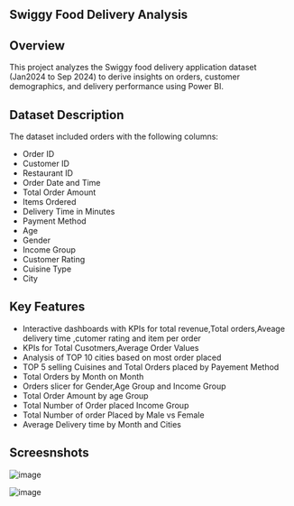 ## Swiggy Food Delivery Analysis

## Overview
This project analyzes the Swiggy food delivery application dataset (Jan2024 to Sep 2024) to derive insights on orders, customer demographics, and delivery performance using Power BI.

## Dataset Description
The dataset included orders with the following columns:
- Order ID
- Customer ID
- Restaurant ID
- Order Date and Time
- Total Order Amount
- Items Ordered
- Delivery Time in Minutes
- Payment Method
- Age
- Gender
- Income Group
- Customer Rating
- Cuisine Type
- City

## Key Features
- Interactive dashboards with KPIs for total revenue,Total orders,Aveage delivery time ,cutomer rating and item per order
- KPIs for Total Cusotmers,Average Order Values
- Analysis of TOP 10 cities based on most order placed
- TOP 5 selling Cuisines and Total Orders placed by Payement Method
- Total Orders by Month on Month
- Orders slicer for Gender,Age Group and Income Group
- Total Order Amount by age Group
- Total Number of Order placed Income Group
- Total Number of order Placed by Male vs Female
- Average Delivery time by Month and Cities

  
## Screesnshots
![image](https://github.com/user-attachments/assets/0c3d0e67-2525-4c4e-856f-2c3595d8d9f6)

![image](https://github.com/user-attachments/assets/baaa7b7b-eba5-4066-890b-a0483b04c011)

